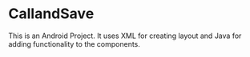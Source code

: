 # CallandSave
This is an Android Project.
It uses XML for creating layout and Java for adding functionality to the components.
